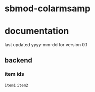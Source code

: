 # sbmod-colarmsamp
# documentation
last updated yyyy-mm-dd for version 0.1

## backend
### item ids
`item1`
`item2`
